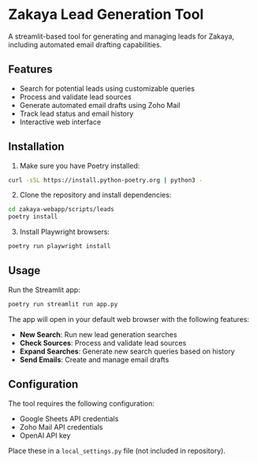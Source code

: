 # Zakaya Lead Generation Tool

A streamlit-based tool for generating and managing leads for Zakaya, including automated email drafting capabilities.

## Features

- Search for potential leads using customizable queries
- Process and validate lead sources
- Generate automated email drafts using Zoho Mail
- Track lead status and email history
- Interactive web interface

## Installation

1. Make sure you have Poetry installed:
```bash
curl -sSL https://install.python-poetry.org | python3 -
```

2. Clone the repository and install dependencies:
```bash
cd zakaya-webapp/scripts/leads
poetry install
```

3. Install Playwright browsers:
```bash
poetry run playwright install
```

## Usage

Run the Streamlit app:
```bash
poetry run streamlit run app.py
```

The app will open in your default web browser with the following features:

- **New Search**: Run new lead generation searches
- **Check Sources**: Process and validate lead sources
- **Expand Searches**: Generate new search queries based on history
- **Send Emails**: Create and manage email drafts

## Configuration

The tool requires the following configuration:
- Google Sheets API credentials
- Zoho Mail API credentials
- OpenAI API key

Place these in a `local_settings.py` file (not included in repository). 